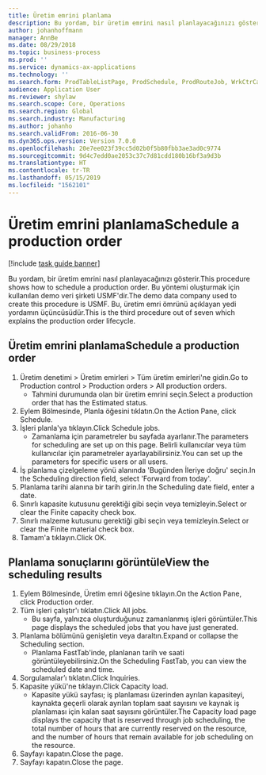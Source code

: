 ```yaml
---
title: Üretim emrini planlama
description: Bu yordam, bir üretim emrini nasıl planlayacağınızı gösterir.
author: johanhoffmann
manager: AnnBe
ms.date: 08/29/2018
ms.topic: business-process
ms.prod: ''
ms.service: dynamics-ax-applications
ms.technology: ''
ms.search.form: ProdTableListPage, ProdSchedule, ProdRouteJob, WrkCtrCapResSum
audience: Application User
ms.reviewer: shylaw
ms.search.scope: Core, Operations
ms.search.region: Global
ms.search.industry: Manufacturing
ms.author: johanho
ms.search.validFrom: 2016-06-30
ms.dyn365.ops.version: Version 7.0.0
ms.openlocfilehash: 20e7ee023f39cc5d02b0f5b80fbb3ae3ad0c9774
ms.sourcegitcommit: 9d4c7edd0ae2053c37c7d81cdd180b16bf3a9d3b
ms.translationtype: HT
ms.contentlocale: tr-TR
ms.lasthandoff: 05/15/2019
ms.locfileid: "1562101"
---
```

# <a name="schedule-a-production-order"></a><span data-ttu-id="e33a7-103">Üretim emrini planlama</span><span class="sxs-lookup"><span data-stu-id="e33a7-103">Schedule a production order</span></span>

[!include [task guide banner](../../includes/task-guide-banner.md)]

<span data-ttu-id="e33a7-104">Bu yordam, bir üretim emrini nasıl planlayacağınızı gösterir.</span><span class="sxs-lookup"><span data-stu-id="e33a7-104">This procedure shows how to schedule a production order.</span></span> <span data-ttu-id="e33a7-105">Bu yöntemi oluşturmak için kullanılan demo veri şirketi USMF'dir.</span><span class="sxs-lookup"><span data-stu-id="e33a7-105">The demo data company used to create this procedure is USMF.</span></span> <span data-ttu-id="e33a7-106">Bu, üretim emri ömrünü açıklayan yedi yordamın üçüncüsüdür.</span><span class="sxs-lookup"><span data-stu-id="e33a7-106">This is the third procedure out of seven which explains the production order lifecycle.</span></span>


## <a name="schedule-a-production-order"></a><span data-ttu-id="e33a7-107">Üretim emrini planlama</span><span class="sxs-lookup"><span data-stu-id="e33a7-107">Schedule a production order</span></span>
1. <span data-ttu-id="e33a7-108">Üretim denetimi > Üretim emirleri > Tüm üretim emirleri'ne gidin.</span><span class="sxs-lookup"><span data-stu-id="e33a7-108">Go to Production control > Production orders > All production orders.</span></span>
    * <span data-ttu-id="e33a7-109">Tahmini durumunda olan bir üretim emrini seçin.</span><span class="sxs-lookup"><span data-stu-id="e33a7-109">Select a production order that has the Estimated status.</span></span>  
2. <span data-ttu-id="e33a7-110">Eylem Bölmesinde, Planla öğesini tıklatın.</span><span class="sxs-lookup"><span data-stu-id="e33a7-110">On the Action Pane, click Schedule.</span></span>
3. <span data-ttu-id="e33a7-111">İşleri planla'ya tıklayın.</span><span class="sxs-lookup"><span data-stu-id="e33a7-111">Click Schedule jobs.</span></span>
    * <span data-ttu-id="e33a7-112">Zamanlama için parametreler bu sayfada ayarlanır.</span><span class="sxs-lookup"><span data-stu-id="e33a7-112">The parameters for scheduling are set up on this page.</span></span> <span data-ttu-id="e33a7-113">Belirli kullanıcılar veya tüm kullanıcılar için parametreler ayarlayabilirsiniz.</span><span class="sxs-lookup"><span data-stu-id="e33a7-113">You can set up the parameters for specific users or all users.</span></span>  
4. <span data-ttu-id="e33a7-114">İş planlama çizelgeleme yönü alanında 'Bugünden İleriye doğru' seçin.</span><span class="sxs-lookup"><span data-stu-id="e33a7-114">In the Scheduling direction field, select 'Forward from today'.</span></span>
5. <span data-ttu-id="e33a7-115">Planlama tarihi alanına bir tarih girin.</span><span class="sxs-lookup"><span data-stu-id="e33a7-115">In the Scheduling date field, enter a date.</span></span>
6. <span data-ttu-id="e33a7-116">Sınırlı kapasite kutusunu gerektiği gibi seçin veya temizleyin.</span><span class="sxs-lookup"><span data-stu-id="e33a7-116">Select or clear the Finite capacity check box.</span></span>
7. <span data-ttu-id="e33a7-117">Sınırlı malzeme kutusunu gerektiği gibi seçin veya temizleyin.</span><span class="sxs-lookup"><span data-stu-id="e33a7-117">Select or clear the Finite material check box.</span></span>
8. <span data-ttu-id="e33a7-118">Tamam'a tıklayın.</span><span class="sxs-lookup"><span data-stu-id="e33a7-118">Click OK.</span></span>

## <a name="view-the-scheduling-results"></a><span data-ttu-id="e33a7-119">Planlama sonuçlarını görüntüle</span><span class="sxs-lookup"><span data-stu-id="e33a7-119">View the scheduling results</span></span>
1. <span data-ttu-id="e33a7-120">Eylem Bölmesinde, Üretim emri öğesine tıklayın.</span><span class="sxs-lookup"><span data-stu-id="e33a7-120">On the Action Pane, click Production order.</span></span>
2. <span data-ttu-id="e33a7-121">Tüm işleri çalıştır'ı tıklatın.</span><span class="sxs-lookup"><span data-stu-id="e33a7-121">Click All jobs.</span></span>
    * <span data-ttu-id="e33a7-122">Bu sayfa, yalnızca oluşturduğunuz zamanlanmış işleri görüntüler.</span><span class="sxs-lookup"><span data-stu-id="e33a7-122">This page displays the scheduled jobs that you have just generated.</span></span>  
3. <span data-ttu-id="e33a7-123">Planlama bölümünü genişletin veya daraltın.</span><span class="sxs-lookup"><span data-stu-id="e33a7-123">Expand or collapse the Scheduling section.</span></span>
    * <span data-ttu-id="e33a7-124">Planlama FastTab'inde, planlanan tarih ve saati görüntüleyebilirsiniz.</span><span class="sxs-lookup"><span data-stu-id="e33a7-124">On the Scheduling FastTab, you can view the scheduled date and time.</span></span>  
4. <span data-ttu-id="e33a7-125">Sorgulamalar’ı tıklatın.</span><span class="sxs-lookup"><span data-stu-id="e33a7-125">Click Inquiries.</span></span>
5. <span data-ttu-id="e33a7-126">Kapasite yükü'ne tıklayın.</span><span class="sxs-lookup"><span data-stu-id="e33a7-126">Click Capacity load.</span></span>
    * <span data-ttu-id="e33a7-127">Kapasite yükü sayfası; iş planlaması üzerinden ayrılan kapasiteyi, kaynakta geçerli olarak ayrılan toplam saat sayısını ve kaynak iş planlaması için kalan saat sayısını görüntüler.</span><span class="sxs-lookup"><span data-stu-id="e33a7-127">The Capacity load page displays the capacity that is reserved through job scheduling, the total number of hours that are currently reserved on the resource, and the number of hours that remain available for job scheduling on the resource.</span></span>  
6. <span data-ttu-id="e33a7-128">Sayfayı kapatın.</span><span class="sxs-lookup"><span data-stu-id="e33a7-128">Close the page.</span></span>
7. <span data-ttu-id="e33a7-129">Sayfayı kapatın.</span><span class="sxs-lookup"><span data-stu-id="e33a7-129">Close the page.</span></span>

